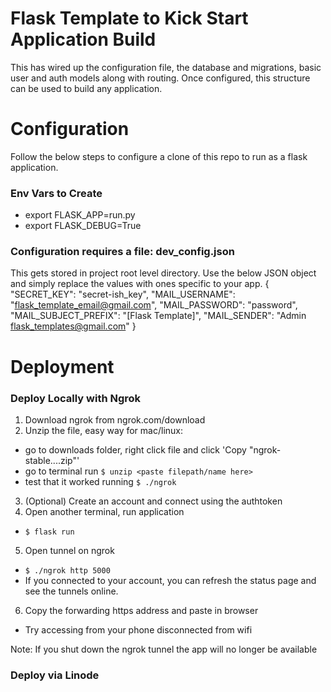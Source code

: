 # Flask Template to Kick Start Application Build
This has wired up the configuration file, the database and migrations, basic user and auth models along with routing. Once configured, this structure can be used to build any application.

# Configuration
Follow the below steps to configure a clone of this repo to run as a flask application.

### Env Vars to Create
* export FLASK_APP=run.py
* export FLASK_DEBUG=True

### Configuration requires a file: dev_config.json
This gets stored in project root level directory.
Use the below JSON object and simply replace the values with ones specific to your app.
{
    "SECRET_KEY": "secret-ish_key",
    "MAIL_USERNAME": "flask_template_email@gmail.com",
    "MAIL_PASSWORD": "password",
    "MAIL_SUBJECT_PREFIX": "[Flask Template]",
    "MAIL_SENDER":  "Admin <flask_templates@gmail.com>"
}


# Deployment

### Deploy Locally with Ngrok
1. Download ngrok from ngrok.com/download
2. Unzip the file, easy way for mac/linux:
  * go to downloads folder, right click file and click 'Copy "ngrok-stable....zip"'
  * go to terminal run `$ unzip <paste filepath/name here>`
  * test that it worked running `$ ./ngrok`
3. (Optional) Create an account and connect using the authtoken
4. Open another terminal, run application
  * `$ flask run`
5. Open tunnel on ngrok
  * `$ ./ngrok http 5000`
  * If you connected to your account, you can refresh the status page and see the tunnels online.
6. Copy the forwarding https address and paste in browser
  * Try accessing from your phone disconnected from wifi

Note: If you shut down the ngrok tunnel the app will no longer be available


### Deploy via Linode
